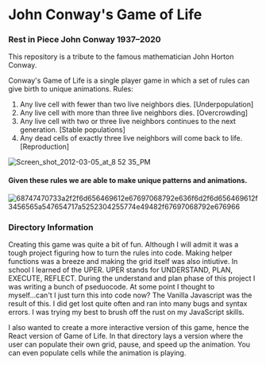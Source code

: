 # John Conway's Game of Life
### Rest in Piece John Conway 1937–2020

This repository is a tribute to the famous mathematician John Horton Conway.

Conway's Game of Life is a single player game in which a set of rules can give birth to unique animations.
Rules:
1. Any live cell with fewer than two live neighbors dies. [Underpopulation]
2. Any live cell with more than three live neighbors dies. [Overcrowding]
3. Any live cell with two or three live neighbors continues to the next generation. [Stable populations]
4. Any dead cells of exactly three live neighbors will come back to life. [Reproduction]

![Screen_shot_2012-03-05_at_8 52 35_PM](https://user-images.githubusercontent.com/57306606/85798209-b1dba180-b702-11ea-8206-824a2f3d5fc6.png)

#### Given these rules we are able to make unique patterns and animations.

![68747470733a2f2f6d656469612e67697068792e636f6d2f6d656469612f3456565a547654717a5252304255774e49482f67697068792e676966](https://user-images.githubusercontent.com/57306606/85798460-20206400-b703-11ea-8ffa-be23f50271f9.gif)

### Directory Information

Creating this game was quite a bit of fun. Although I will admit it was a tough project figuring how to turn the rules into code. Making helper functions was a breeze and making the grid itself was also intiutive. In school I learned of the UPER. UPER stands for UNDERSTAND, PLAN, EXECUTE, REFLECT. During the understand and plan phase of this project I was writing a bunch of pseduocode. At some point I thought to myself...can't I just turn this into code now? The Vanilla Javascript was the result of this. I did get lost quite often and ran into many bugs and syntax errors. I was trying my best to brush off the rust on my JavaScript skills.

I also wanted to create a more interactive version of this game, hence the React version of Game of Life. In that directory lays a version where the user can populate their own grid, pause, and speed up the animation. You can even populate cells while the animation is playing. 

